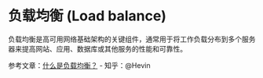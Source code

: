 # 负载均衡 (Load balance)

负载均衡是高可用网络基础架构的关键组件，通常用于将工作负载分布到多个服务器来提高网站、应用、数据库或其他服务的性能和可靠性。

参考文章：[什么是负载均衡？](https://zhuanlan.zhihu.com/p/32841479) - 知乎：@Hevin

